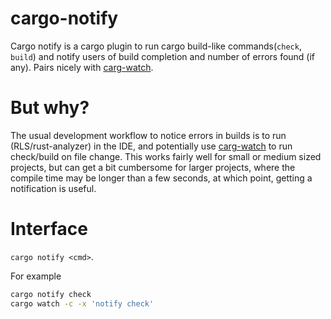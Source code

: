 # cargo-notify

Cargo notify is a cargo plugin to run cargo build-like commands(`check`, `build`) and notify users of build completion and number of errors found (if any). Pairs nicely with [carg-watch](https://github.com/passcod/cargo-watch).


# But why?
The usual development workflow to notice errors in builds is to run (RLS/rust-analyzer) in the IDE, and potentially use [carg-watch](https://github.com/passcod/cargo-watch) to run check/build on file change. This works fairly well for small or medium sized projects, but can get a bit cumbersome for larger projects, where the compile time may be longer than a few seconds, at which point, getting a notification is useful.

# Interface
`cargo notify <cmd>`.

For example
```bash
cargo notify check
cargo watch -c -x 'notify check'
```
